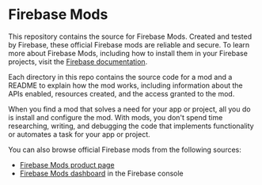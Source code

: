 # Firebase Mods

This repository contains the source for Firebase Mods. Created and tested by Firebase, these official Firebase mods are reliable and secure. To learn more about Firebase Mods, including how to install them in your Firebase projects, visit the [Firebase documentation](https://firebase.google.com/docs/mods).

Each directory in this repo contains the source code for a mod and a README to explain how the mod works, including information about the APIs enabled, resources created, and the access granted to the mod.

When you find a mod that solves a need for your app or project, all you do is install and configure the mod. With mods, you don't spend time researching, writing, and debugging the code that implements functionality or automates a task for your app or project.

You can also browse official Firebase mods from the following sources:
* [Firebase Mods product page](https://console.firebase.google.com/products/mods)
* [Firebase Mods dashboard](https://console.firebase.google.com/project/_/mods/) in the Firebase console
